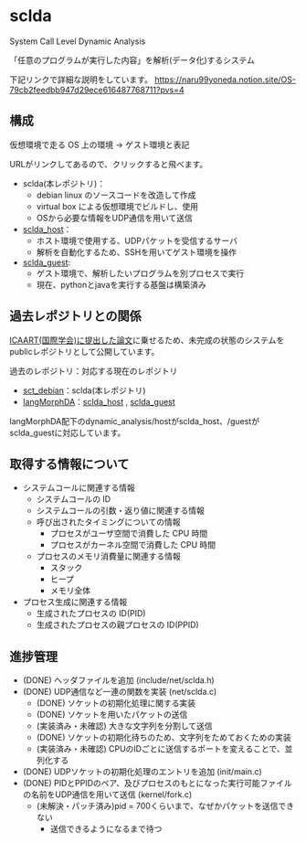 # sclda

System Call Level Dynamic Analysis

「任意のプログラムが実行した内容」を解析(データ化)するシステム

下記リンクで詳細な説明をしています。
https://naru99yoneda.notion.site/OS-79cb2feedbb947d29ece616487768711?pvs=4

## 構成

仮想環境で走る OS 上の環境 → ゲスト環境と表記

URLがリンクしてあるので、クリックすると飛べます。
- sclda(本レポジトリ)：
  - debian linux のソースコードを改造して作成
  - virtual box による仮想環境でビルドし、使用
  - OSから必要な情報をUDP通信を用いて送信
- [sclda_host](https://github.com/naru3-99/sclda_host)：
  - ホスト環境で使用する、UDPパケットを受信するサーバ
  - 解析を自動化するため、SSHを用いてゲスト環境を操作
- [sclda_guest](https://github.com/naru3-99/sclda_guest):
  - ゲスト環境で、解析したいプログラムを別プロセスで実行
  - 現在、pythonとjavaを実行する基盤は構築済み

## 過去レポジトリとの関係
[ICAART(国際学会)に提出した論文](https://www.insticc.org/node/TechnicalProgram/ICAART/2024/presentationDetails/123729)に乗せるため、未完成の状態のシステムをpublicレポジトリとして公開しています。

過去のレポジトリ：対応する現在のレポジトリ
- [sct_debian](https://github.com/naru3-99/sct_debian)：sclda(本レポジトリ)
- [langMorphDA](https://github.com/naru3-99/langMorphDA)：[sclda_host](https://github.com/naru3-99/sclda_host) , [sclda_guest](https://github.com/naru3-99/sclda_guest)

langMorphDA配下のdynamic_analysis/hostがsclda_host、/guestがsclda_guestに対応しています。
## 取得する情報について

- システムコールに関連する情報
  - システムコールの ID
  - システムコールの引数・返り値に関連する情報
  - 呼び出されたタイミングについての情報
    - プロセスがユーザ空間で消費した CPU 時間
    - プロセスがカーネル空間で消費した CPU 時間
  - プロセスのメモリ消費量に関連する情報
    - スタック
    - ヒープ
    - メモリ全体
- プロセス生成に関連する情報
  - 生成されたプロセスの ID(PID)
  - 生成されたプロセスの親プロセスの ID(PPID)

## 進捗管理
- (DONE) ヘッダファイルを追加 (include/net/sclda.h)
- (DONE) UDP通信など一連の関数を実装 (net/sclda.c)
  - (DONE) ソケットの初期化処理に関する実装
  - (DONE) ソケットを用いたパケットの送信
  - (実装済み・未確認) 大きな文字列を分割して送信
  - (DONE) ソケットの初期化待ちのため、文字列をためておくための実装
  - (実装済み・未確認) CPUのIDごとに送信するポートを変えることで、並列化する
- (DONE) UDPソケットの初期化処理のエントリを追加 (init/main.c)
- (DONE) PIDとPPIDのペア、及びプロセスのもとになった実行可能ファイルの名前をUDP通信を用いて送信 (kernel/fork.c)
  - (未解決・パッチ済み)pid = 700くらいまで、なぜかパケットを送信できない
    - 送信できるようになるまで待つ

